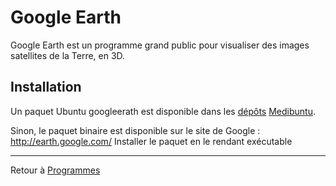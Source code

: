 # Google Earth

Google Earth est un programme grand public pour visualiser des images
satellites de la Terre, en 3D.

## Installation

Un paquet Ubuntu googleerath est disponible dans les [dépôts](Dépôt) [Medibuntu](http://doc.ubuntu-fr.org/medibuntu).

Sinon, le paquet binaire est disponible sur le site de Google : <http://earth.google.com/> Installer le paquet en le rendant exécutable

------------------------------------------------------------------------

Retour à [Programmes](Programmes)
